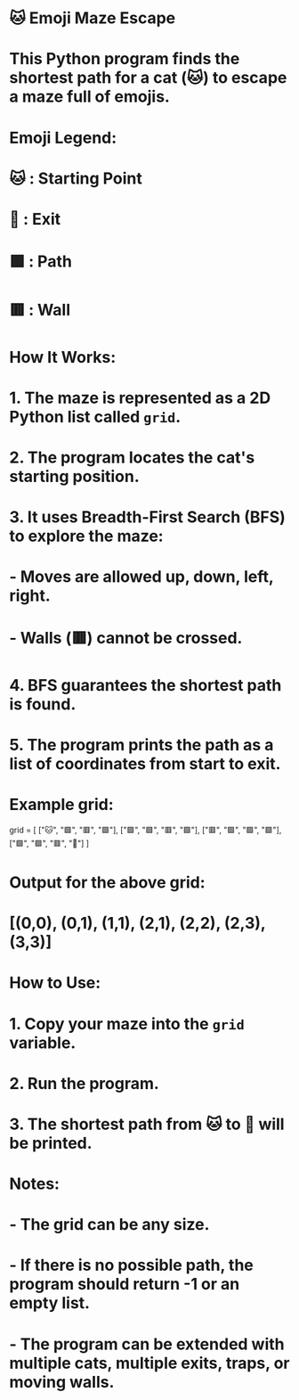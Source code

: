 # 🐱 Emoji Maze Escape
# This Python program finds the shortest path for a cat (🐱) to escape a maze full of emojis.

# Emoji Legend:
# 🐱 : Starting Point
# 🚪 : Exit
# 🟩 : Path
# 🟥 : Wall

# How It Works:
# 1. The maze is represented as a 2D Python list called `grid`.
# 2. The program locates the cat's starting position.
# 3. It uses Breadth-First Search (BFS) to explore the maze:
#    - Moves are allowed up, down, left, right.
#    - Walls (🟥) cannot be crossed.
# 4. BFS guarantees the shortest path is found.
# 5. The program prints the path as a list of coordinates from start to exit.

# Example grid:
grid = [
    ["🐱", "🟩", "🟥", "🟩"],
    ["🟩", "🟩", "🟥", "🟩"],
    ["🟥", "🟩", "🟩", "🟩"],
    ["🟩", "🟩", "🟥", "🚪"]
]

# Output for the above grid:
# [(0,0), (0,1), (1,1), (2,1), (2,2), (2,3), (3,3)]

# How to Use:
# 1. Copy your maze into the `grid` variable.
# 2. Run the program.
# 3. The shortest path from 🐱 to 🚪 will be printed.

# Notes:
# - The grid can be any size.
# - If there is no possible path, the program should return -1 or an empty list.
# - The program can be extended with multiple cats, multiple exits, traps, or moving walls.
